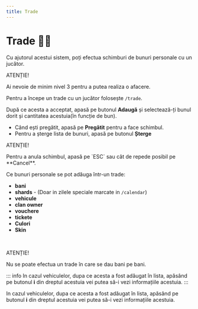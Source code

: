 ```yaml
---
title: Trade
---
```


# Trade 🧑‍🔧
Cu ajutorul acestui sistem, poți efectua schimburi de bunuri personale cu un jucător.

<div class="danger-container">
    <p class="title">ATENȚIE!</p>
    <p class="description">Ai nevoie de minim nivel 3 pentru a putea realiza o afacere.</p>
</div>

Pentru a începe un trade cu un jucător folosește `/trade`.

După ce acesta a acceptat, apasă pe butonul **Adaugă** și selectează-ți bunul dorit și cantitatea acestuia(în funcție de bun). 
- Când ești pregătit, apasă pe **Pregătit** pentru a face schimbul.
- Pentru a șterge lista de bunuri, apasă pe butonul **Șterge**

<div class="danger-container">
    <p class="title">ATENȚIE!</p>
    <p class="description">Pentru a anula schimbul, apasă pe `ESC` sau cât de repede posibil pe **Cancel**.</p>
</div>

Ce bunuri personale se pot adăuga într-un trade:
- **bani**
- **shards** - (Doar in zilele speciale marcate in `/calendar`)
- **vehicule**
- **clan owner**
- **vouchere**
- **tickete**
- **Culori**
- **Skin**
<br>
<div class="danger-container">
    <p class="title">ATENȚIE!</p>
    <p class="description">Nu se poate efectua un trade în care se dau bani pe bani.</p>
</div>

::: info 
In cazul vehiculelor, dupa ce acesta a fost adăugat în lista, apăsând pe butonul **i** din dreptul acestuia vei putea să-i vezi informațiile acestuia.
:::
<div class="info-container">
    <p class="title"></p>
    <p class="description">In cazul vehiculelor, dupa ce acesta a fost adăugat în lista, apăsând pe butonul <strong>i</strong> din dreptul acestuia vei putea să-i vezi informațiile acestuia.</p>
</div>
